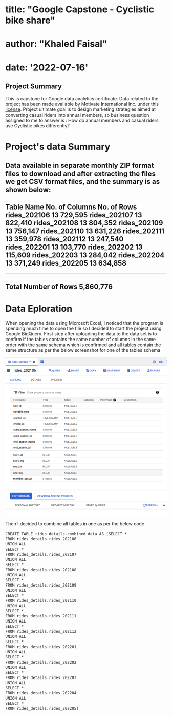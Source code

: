 # title: "Google Capstone - Cyclistic bike share"
# author: "Khaled Faisal"
# date: '2022-07-16'


## Project Summary
This is capstone for Google data analytics certificate.
Data related to the project has been made available by Motivate International Inc. under this [license](https://ride.divvybikes.com/data-license-agreement).
Project ultimate goal is to design marketing strategies aimed at converting casual riders into annual members, so business question assigned to me to answer is : How do annual members and casual riders use Cyclistic bikes differently?
# Project's data Summary
Data available in separate monthly ZIP format files to download and after extracting the files we get CSV format files, and the summary is as shown below:
---
Table Name	No. of Columns 	No. of Rows
rides_202106	13	729,595
rides_202107	13	822,410
rides_202108	13	804,352
rides_202109	13	756,147
rides_202110	13	631,226
rides_202111	13	359,978
rides_202112	13	247,540
rides_202201	13	103,770
rides_202202	13	115,609
rides_202203	13	284,042
rides_202204	13	371,249
rides_202205	13	634,858
---
---
Total Number of Rows	5,860,776
---

# Data Eploration
When opening the data using Microsoft Excel, I noticed that the program is spending much time to open the file so I decided to start the project using Google BigQuery.
First step after uploading the data to the data set is to confirm if the tables contains the same number of columns in the same order with the same schema which is confirmed  and all tables contain the same structure as per the below screenshot for one of the tables schema

<img src="01-table_schema.png" alt="table_schema"/>

Then I decided to combine all tables in one as per the below code
```{sql connection=}
CREATE TABLE rides_details.combined_data AS (SELECT * 
FROM rides_details.rides_202106 
UNION ALL
SELECT * 
FROM rides_details.rides_202107 
UNION ALL
SELECT * 
FROM rides_details.rides_202108 
UNION ALL
SELECT * 
FROM rides_details.rides_202109
UNION ALL
SELECT * 
FROM rides_details.rides_202110 
UNION ALL
SELECT * 
FROM rides_details.rides_202111 
UNION ALL
SELECT * 
FROM rides_details.rides_202112 
UNION ALL
SELECT * 
FROM rides_details.rides_202201 
UNION ALL
SELECT * 
FROM rides_details.rides_202202 
UNION ALL
SELECT * 
FROM rides_details.rides_202203 
UNION ALL
SELECT * 
FROM rides_details.rides_202204 
UNION ALL
SELECT * 
FROM rides_details.rides_202205)

```

